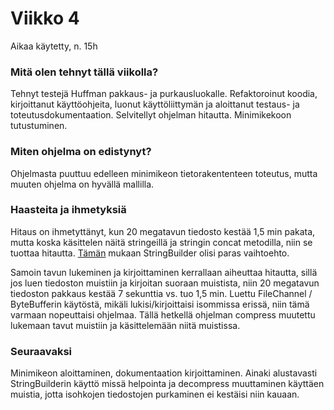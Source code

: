 # Viikko 4

Aikaa käytetty, n. 15h

### Mitä olen tehnyt tällä viikolla?

Tehnyt testejä Huffman pakkaus- ja purkausluokalle. Refaktoroinut koodia, kirjoittanut käyttöohjeita, luonut käyttöliittymän ja aloittanut testaus- ja toteutusdokumentaation. Selvitellyt ohjelman hitautta.
Minimikekoon tutustuminen.

### Miten ohjelma on edistynyt?

Ohjelmasta puuttuu edelleen minimikeon tietorakententeen toteutus, mutta muuten ohjelma on hyvällä mallilla.

### Haasteita ja ihmetyksiä

Hitaus on ihmetyttänyt, kun 20 megatavun tiedosto kestää 1,5 min pakata, mutta koska käsittelen näitä stringeillä ja stringin concat metodilla, niin se tuottaa hitautta. [Tämän](https://javapapers.com/java/java-string-vs-stringbuilder-vs-stringbuffer-concatenation-performance-micro-benchmark/) mukaan StringBuilder olisi paras vaihtoehto.

Samoin tavun lukeminen ja kirjoittaminen kerrallaan aiheuttaa hitautta, sillä jos luen tiedoston muistiin ja kirjoitan suoraan muistista, niin 20 megatavun tiedoston pakkaus kestää 7 sekunttia vs. tuo 1,5 min. Luettu FileChannel / ByteBufferin käytöstä, mikäli lukisi/kirjoittaisi isommissa erissä, niin tämä varmaan nopeuttaisi ohjelmaa. Tällä hetkellä ohjelman compress muutettu lukemaan tavut muistiin ja käsittelemään niitä muistissa.

### Seuraavaksi

Minimikeon aloittaminen, dokumentaation kirjoittaminen. Ainaki alustavasti StringBuilderin käyttö missä helpointa ja decompress muuttaminen käyttäen muistia, jotta isohkojen tiedostojen purkaminen ei kestäisi niin kauaan.
